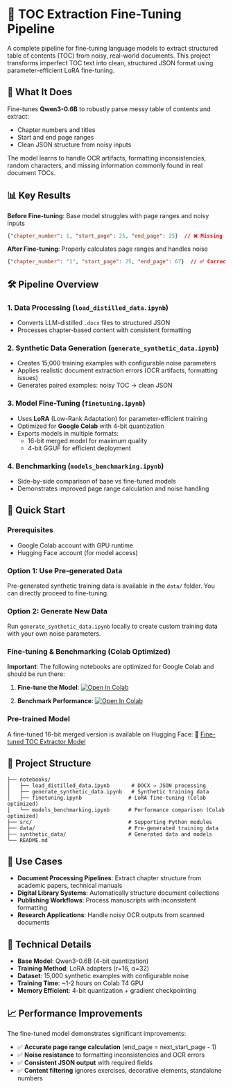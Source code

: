 # 🚀 TOC Extraction Fine-Tuning Pipeline

A complete pipeline for fine-tuning language models to extract structured table of contents (TOC) from noisy, real-world documents. This project transforms imperfect TOC text into clean, structured JSON format using parameter-efficient LoRA fine-tuning.

## 🎯 What It Does

Fine-tunes **Qwen3-0.6B** to robustly parse messy table of contents and extract:
- Chapter numbers and titles
- Start and end page ranges  
- Clean JSON structure from noisy inputs

The model learns to handle OCR artifacts, formatting inconsistencies, random characters, and missing information commonly found in real document TOCs.

## 📊 Key Results

**Before Fine-tuning**: Base model struggles with page ranges and noisy inputs
```json
{"chapter_number": 1, "start_page": 25, "end_page": 25}  // ❌ Missing page range
```

**After Fine-tuning**: Properly calculates page ranges and handles noise
```json
{"chapter_number": "1", "start_page": 25, "end_page": 67}  // ✅ Correct end_page calculation
```

## 🛠️ Pipeline Overview

### 1. **Data Processing** (`load_distilled_data.ipynb`)
- Converts LLM-distilled `.docx` files to structured JSON
- Processes chapter-based content with consistent formatting

### 2. **Synthetic Data Generation** (`generate_synthetic_data.ipynb`)  
- Creates 15,000 training examples with configurable noise parameters
- Applies realistic document extraction errors (OCR artifacts, formatting issues)
- Generates paired examples: noisy TOC → clean JSON

### 3. **Model Fine-Tuning** (`finetuning.ipynb`) 
- Uses **LoRA** (Low-Rank Adaptation) for parameter-efficient training
- Optimized for **Google Colab** with 4-bit quantization
- Exports models in multiple formats:
  - 16-bit merged model for maximum quality
  - 4-bit GGUF for efficient deployment

### 4. **Benchmarking** (`models_benchmarking.ipynb`)
- Side-by-side comparison of base vs fine-tuned models
- Demonstrates improved page range calculation and noise handling

## 🚀 Quick Start

### Prerequisites
- Google Colab account with GPU runtime
- Hugging Face account (for model access)

### Option 1: Use Pre-generated Data
Pre-generated synthetic training data is available in the `data/` folder. You can directly proceed to fine-tuning.

### Option 2: Generate New Data
Run `generate_synthetic_data.ipynb` locally to create custom training data with your own noise parameters.

### Fine-tuning & Benchmarking (Colab Optimized)

**Important**: The following notebooks are optimized for Google Colab and should be run there:

1. **Fine-tune the Model**:
   [![Open In Colab](https://colab.research.google.com/assets/colab-badge.svg)](https://colab.research.google.com/github/DavidePanza/finetuning_LLM_for_Chapter_Extraction/blob/main/notebooks/finetuning.ipynb)

2. **Benchmark Performance**:
   [![Open In Colab](https://colab.research.google.com/assets/colab-badge.svg)](https://colab.research.google.com/github/DavidePanza/finetuning_LLM_for_Chapter_Extraction/blob/main/notebooks/models_benchmarking.ipynb)

### Pre-trained Model

A fine-tuned 16-bit merged version is available on Hugging Face:
🤗 [Fine-tuned TOC Extractor Model](https://huggingface.co/davidepanza/qwen3-0.6b-instruct-chapter-extraction)

## 📁 Project Structure

```
├── notebooks/
│   ├── load_distilled_data.ipynb       # DOCX → JSON processing
│   ├── generate_synthetic_data.ipynb   # Synthetic training data
│   ├── finetuning.ipynb               # LoRA fine-tuning (Colab optimized)
│   └── models_benchmarking.ipynb      # Performance comparison (Colab optimized)
├── src/                               # Supporting Python modules
├── data/                              # Pre-generated training data
├── synthetic_data/                    # Generated data and models
└── README.md
```

## 🎯 Use Cases

- **Document Processing Pipelines**: Extract chapter structure from academic papers, technical manuals
- **Digital Library Systems**: Automatically structure document collections  
- **Publishing Workflows**: Process manuscripts with inconsistent formatting
- **Research Applications**: Handle noisy OCR outputs from scanned documents

## 🔧 Technical Details

- **Base Model**: Qwen3-0.6B (4-bit quantization)
- **Training Method**: LoRA adapters (r=16, α=32)
- **Dataset**: 15,000 synthetic examples with configurable noise
- **Training Time**: ~1-2 hours on Colab T4 GPU
- **Memory Efficient**: 4-bit quantization + gradient checkpointing

## 📈 Performance Improvements

The fine-tuned model demonstrates significant improvements:
- ✅ **Accurate page range calculation** (end_page = next_start_page - 1)
- ✅ **Noise resistance** to formatting inconsistencies and OCR errors  
- ✅ **Consistent JSON output** with required fields
- ✅ **Content filtering** ignores exercises, decorative elements, standalone numbers

<!-- ## 🤝 Contributing

Contributions welcome! You can:
- Add your own `.docx` files to extend the dataset
- Adjust noise parameters for different use cases
- Experiment with other base models or fine-tuning approaches

---

**Ready to fine-tune?** Click the Colab badges above to get started! 🚀 -->